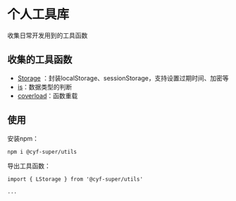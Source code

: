 # 个人工具库

收集日常开发用到的工具函数
<p>

## 收集的工具函数
- [Storage](https://github.com/cyf-super/utils/blob/master/src/modules/storage.ts) ：封装localStorage、sessionStorage，支持设置过期时间、加密等
- [is](https://github.com/cyf-super/utils/blob/master/src/modules/is.ts)：数据类型的判断
- [coverload](https://github.com/cyf-super/utils/blob/master/src/modules/coverload.ts)：函数重载

<p>

## 使用
安装npm：
```
npm i @cyf-super/utils
```

导出工具函数：
```
import { LStorage } from '@cyf-super/utils'

...
```
